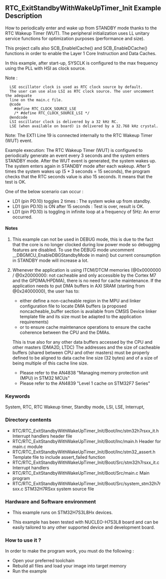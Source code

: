 ## <b>RTC_ExitStandbyWithWakeUpTimer_Init Example Description</b>

How to periodically enter and wake up from STANDBY mode thanks to the RTC Wakeup Timer (WUT).
The peripheral initialization uses LL unitary service functions for optimization purposes (performance and size).

This project calls also SCB_EnableICache() and SCB_EnableDCache() functions in order to enable
the Layer 1 Core Instruction and Data Caches.

In this example, after start-up, SYSCLK is configured to the max frequency using
the PLL with HSI as clock source.

   Note :

      LSE oscillator clock is used as RTC clock source by default.
      The user can use also LSI as RTC clock source. The user uncomment the adequate
      line on the main.c file.
      @code
        #define RTC_CLOCK_SOURCE_LSE
        /* #define RTC_CLOCK_SOURCE_LSI */
      @endcode
      LSI oscillator clock is delivered by a 32 kHz RC.
      LSE (when available on board) is delivered by a 32.768 kHz crystal.

   Note: The EXTI Line 19 is connected internally to the RTC Wakeup Timer (WUT) event.

Example execution:
  The RTC Wakeup Timer (WUT) is configured to periodically generate an event every 3 seconds
  and the system enters STANDBY mode. After the WUT event is generated, the system wakes up. The system enters again in STANDBY mode after each wakeup.
  After 5 times the system wakes up (5 * 3 seconds = 15 seconds), the program checks that the RTC seconds value is also 15 seconds.
  It means that the test is OK.

One of the below scenario can occur :

   - LD1 (pin PD.10) toggles 2 times : The system woke up from standby.
   - LD1 (pin PD.10) is ON after 15 seconds : Test is over, result is OK.
   - LD1 (pin PD.10) is toggling in infinite loop at a frequency of 5Hz: An error occurred.

#### <b>Notes</b>

 1. This example can not be used in DEBUG mode, this is due to the fact
    that the core is no longer clocked during low power mode
    so debugging features are disabled.
    To use the DEBUG mode uncomment __DBGMCU_EnableDBGStandbyMode in main() but
    current consumption in STANDBY mode will increase a lot.

 2. Whenever the application is using ITCM/DTCM memories (@0x0000000 / @0x20000000: not cacheable and only accessible
    by the Cortex M7 and the GPDMA/HPDMA), there is no need for cache maintenance.
    If the application needs to put DMA buffers in AXI SRAM (starting from @0x24000000), the user has to:
    - either define a non-cacheable region in the MPU and linker configuration file to locate DMA buffers
      (a proposed noncacheable_buffer section is available from CMSIS Device linker template file and its size must
      be adapted to the application requirements)
    - or to ensure cache maintenance operations to ensure the cache coherence between the CPU and the DMAs.

	This is true also for any other data buffers accessed by the CPU and other masters (DMA2D, LTDC)
    The addresses and the size of cacheable buffers (shared between CPU and other masters)
    must be properly defined to be aligned to data cache line size (32 bytes) and of a size of being multiple
    of this cache line size.
    - Please refer to the AN4838 "Managing memory protection unit (MPU) in STM32 MCUs"
    - Please refer to the AN4839 "Level 1 cache on STM32F7 Series"

### <b>Keywords</b>

System, RTC, RTC Wakeup timer, Standby mode, LSI, LSE, Interrupt,

### <b>Directory contents</b>

  - RTC/RTC_ExitStandbyWithWakeUpTimer_Init/Boot/Inc/stm32h7rsxx_it.h          Interrupt handlers header file
  - RTC/RTC_ExitStandbyWithWakeUpTimer_Init/Boot/Inc/main.h                       Header for main.c module
  - RTC/RTC_ExitStandbyWithWakeUpTimer_Init/Boot/Inc/stm32_assert.h               Template file to include assert_failed function
  - RTC/RTC_ExitStandbyWithWakeUpTimer_Init/Boot/Src/stm32h7rsxx_it.c          Interrupt handlers
  - RTC/RTC_ExitStandbyWithWakeUpTimer_Init/Boot/Src/main.c                        Main program
  - RTC/RTC_ExitStandbyWithWakeUpTimer_Init/Boot/Src/system_stm32h7rsxx.c      STM32H7RSxx system source file


### <b>Hardware and Software environment</b> 

  - This example runs on STM32H7S3L8Hx devices.

  - This example has been tested with NUCLEO-H7S3L8 board and can be
    easily tailored to any other supported device and development board.


### <b>How to use it ?</b> 

In order to make the program work, you must do the following :

 - Open your preferred toolchain
 - Rebuild all files and load your image into target memory
 - Run the example
